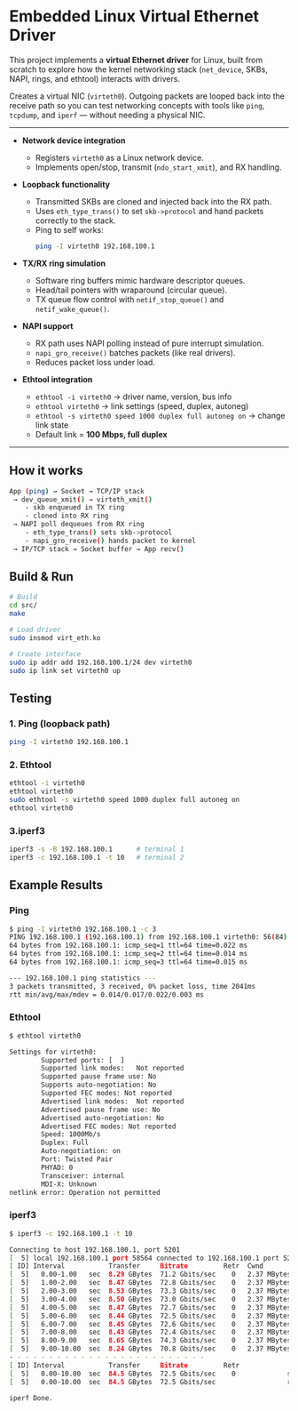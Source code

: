 # Embedded Linux Virtual Ethernet Driver

This project implements a **virtual Ethernet driver** for Linux, built from scratch to explore how the kernel networking stack (`net_device`, SKBs, NAPI, rings, and ethtool) interacts with drivers.  

Creates a virtual NIC (`virteth0`). Outgoing packets are looped back into the receive path so you can test networking concepts with tools like `ping`, `tcpdump`, and `iperf` — without needing a physical NIC.  

---

- **Network device integration**
  - Registers `virteth0` as a Linux network device.
  - Implements open/stop, transmit (`ndo_start_xmit`), and RX handling.

- **Loopback functionality**
  - Transmitted SKBs are cloned and injected back into the RX path.
  - Uses `eth_type_trans()` to set `skb->protocol` and hand packets correctly to the stack.
  - Ping to self works:  
    ```bash
    ping -I virteth0 192.168.100.1
    ```

- **TX/RX ring simulation**
  - Software ring buffers mimic hardware descriptor queues.
  - Head/tail pointers with wraparound (circular queue).
  - TX queue flow control with `netif_stop_queue()` and `netif_wake_queue()`.

- **NAPI support**
  - RX path uses NAPI polling instead of pure interrupt simulation.
  - `napi_gro_receive()` batches packets (like real drivers).
  - Reduces packet loss under load.

- **Ethtool integration**
  - `ethtool -i virteth0` → driver name, version, bus info  
  - `ethtool virteth0` → link settings (speed, duplex, autoneg)  
  - `ethtool -s virteth0 speed 1000 duplex full autoneg on` → change link state  
  - Default link = **100 Mbps, full duplex**  

---

## How it works 

```bash
App (ping) → Socket → TCP/IP stack
 → dev_queue_xmit() → virteth_xmit()
    - skb enqueued in TX ring
    - cloned into RX ring
 → NAPI poll dequeues from RX ring
    - eth_type_trans() sets skb->protocol
    - napi_gro_receive() hands packet to kernel
 → IP/TCP stack → Socket buffer → App recv()
```

## Build & Run

```bash
# Build
cd src/
make 

# Load driver
sudo insmod virt_eth.ko

# Create interface
sudo ip addr add 192.168.100.1/24 dev virteth0
sudo ip link set virteth0 up
```

## Testing

### 1. Ping (loopback path)
```bash
ping -I virteth0 192.168.100.1
```
### 2. Ethtool
```bash
ethtool -i virteth0
ethtool virteth0
sudo ethtool -s virteth0 speed 1000 duplex full autoneg on
ethtool virteth0
```

### 3.iperf3
```bash
iperf3 -s -B 192.168.100.1      # terminal 1
iperf3 -c 192.168.100.1 -t 10   # terminal 2
```

## Example Results 

### Ping

```bash
$ ping -I virteth0 192.168.100.1 -c 3
PING 192.168.100.1 (192.168.100.1) from 192.168.100.1 virteth0: 56(84) bytes of data.
64 bytes from 192.168.100.1: icmp_seq=1 ttl=64 time=0.022 ms
64 bytes from 192.168.100.1: icmp_seq=2 ttl=64 time=0.014 ms
64 bytes from 192.168.100.1: icmp_seq=3 ttl=64 time=0.015 ms

--- 192.168.100.1 ping statistics ---
3 packets transmitted, 3 received, 0% packet loss, time 2041ms
rtt min/avg/max/mdev = 0.014/0.017/0.022/0.003 ms

```
### Ethtool

```bash
$ ethtool virteth0

Settings for virteth0:
        Supported ports: [  ]
        Supported link modes:   Not reported
        Supported pause frame use: No
        Supports auto-negotiation: No
        Supported FEC modes: Not reported
        Advertised link modes:  Not reported
        Advertised pause frame use: No
        Advertised auto-negotiation: No
        Advertised FEC modes: Not reported
        Speed: 1000Mb/s
        Duplex: Full
        Auto-negotiation: on
        Port: Twisted Pair
        PHYAD: 0
        Transceiver: internal
        MDI-X: Unknown
netlink error: Operation not permitted

```

### iperf3

```bash
$ iperf3 -c 192.168.100.1 -t 10

Connecting to host 192.168.100.1, port 5201
[  5] local 192.168.100.1 port 58564 connected to 192.168.100.1 port 5201
[ ID] Interval           Transfer     Bitrate         Retr  Cwnd
[  5]   0.00-1.00   sec  8.29 GBytes  71.2 Gbits/sec    0   2.37 MBytes
[  5]   1.00-2.00   sec  8.47 GBytes  72.8 Gbits/sec    0   2.37 MBytes
[  5]   2.00-3.00   sec  8.53 GBytes  73.3 Gbits/sec    0   2.37 MBytes
[  5]   3.00-4.00   sec  8.50 GBytes  73.0 Gbits/sec    0   2.37 MBytes
[  5]   4.00-5.00   sec  8.47 GBytes  72.7 Gbits/sec    0   2.37 MBytes
[  5]   5.00-6.00   sec  8.44 GBytes  72.5 Gbits/sec    0   2.37 MBytes
[  5]   6.00-7.00   sec  8.45 GBytes  72.6 Gbits/sec    0   2.37 MBytes
[  5]   7.00-8.00   sec  8.43 GBytes  72.4 Gbits/sec    0   2.37 MBytes
[  5]   8.00-9.00   sec  8.65 GBytes  74.3 Gbits/sec    0   2.37 MBytes
[  5]   9.00-10.00  sec  8.24 GBytes  70.8 Gbits/sec    0   2.37 MBytes
- - - - - - - - - - - - - - - - - - - - - - - - -
[ ID] Interval           Transfer     Bitrate         Retr
[  5]   0.00-10.00  sec  84.5 GBytes  72.5 Gbits/sec    0             sender
[  5]   0.00-10.00  sec  84.5 GBytes  72.5 Gbits/sec                  receiver

iperf Done.
```





